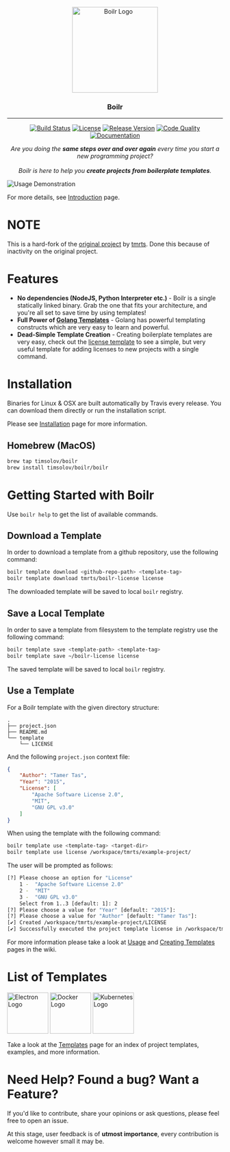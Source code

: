 <p align="center">
  <img alt="Boilr Logo" src="/assets/logo.png" height="200" />
  <h3 align="center">Boilr</h3>
</p>

---

<p align="center">
<a href="https://travis-ci.com/timsolov/boilr"><img alt="Build Status" src="https://img.shields.io/travis/com/timsolov/boilr.svg?style=flat-square" /></a>
<a href="https://github.com/timsolov/boilr/blob/master/LICENSE" ><img alt="License" src="https://img.shields.io/badge/license-Apache%20License%202.0-E91E63.svg?style=flat-square"/></a>
<a href="https://github.com/timsolov/boilr/releases" ><img alt="Release Version" src="https://img.shields.io/github/release/timsolov/boilr.svg?style=flat-square"/></a>
<a href="http://goreportcard.com/report/timsolov/boilr" ><img alt="Code Quality" src="https://goreportcard.com/badge/github.com/timsolov/boilr?style=flat-square"/></a>
<a href="https://godoc.org/github.com/timsolov/boilr" ><img alt="Documentation" src="https://img.shields.io/badge/godoc-reference-5272B4.svg?style=flat-square"/></a>
</p>

<p align=center>
<em>Are you doing the <b>same steps over and over again</b> every time you start a new programming project?</em>
<br><br>
<em>Boilr is here to help you <b>create projects from boilerplate templates</b>.</em>
</p>

![Usage Demonstration](assets/usage.gif)

For more details, see [Introduction](https://github.com/timsolov/boilr/wiki/Introduction) page.

# NOTE

This is a hard-fork of the [original project](https://github.com/tmrts/boilr) by [tmrts](https://github.com/tmrts). Done this because of inactivity on the original project.

# Features
* **No dependencies (NodeJS, Python Interpreter etc.)** - Boilr is a single statically linked binary.
Grab the one that fits your architecture, and you're all set to save time by using templates!
* **Full Power of [Golang Templates](https://golang.org/pkg/text/template/)** - Golang has powerful templating
constructs which are very easy to learn and powerful.
* **Dead-Simple Template Creation** - Creating boilerplate templates are very easy, check out
the [license template](https://github.com/tmrts/boilr-license) to see a simple, but very useful template for
adding licenses to new projects with a single command.

# Installation
Binaries for Linux & OSX are built automatically by Travis every release.
You can download them directly or run the installation script.

Please see [Installation](https://github.com/timsolov/boilr/wiki/Installation) page for more information.

## Homebrew (MacOS)

```bash
brew tap timsolov/boilr
brew install timsolov/boilr/boilr
```

# Getting Started with Boilr
Use `boilr help` to get the list of available commands.

## Download a Template
In order to download a template from a github repository, use the following command:

```bash
boilr template download <github-repo-path> <template-tag>
boilr template download tmrts/boilr-license license
```

The downloaded template will be saved to local `boilr` registry.

## Save a Local Template
In order to save a template from filesystem to the template registry use the following command:

```bash
boilr template save <template-path> <template-tag>
boilr template save ~/boilr-license license
```

The saved template will be saved to local `boilr` registry.

## Use a Template
For a Boilr template with the given directory structure:

```tree
.
├── project.json
├── README.md
└── template
    └── LICENSE
```

And the following `project.json` context file:

```json
{
    "Author": "Tamer Tas",
    "Year": "2015",
    "License": [
        "Apache Software License 2.0",
        "MIT",
        "GNU GPL v3.0"
    ]
}
```

When using the template with the following command:

```bash
boilr template use <template-tag> <target-dir>
boilr template use license /workspace/tmrts/example-project/
```

The user will be prompted as follows:

```bash
[?] Please choose an option for "License"
    1 -  "Apache Software License 2.0"
    2 -  "MIT"
    3 -  "GNU GPL v3.0"
    Select from 1..3 [default: 1]: 2
[?] Please choose a value for "Year" [default: "2015"]:
[?] Please choose a value for "Author" [default: "Tamer Tas"]:
[✔] Created /workspace/tmrts/example-project/LICENSE
[✔] Successfully executed the project template license in /workspace/tmrts/example-project
```

For more information please take a look at [Usage](https://github.com/timsolov/boilr/wiki/Usage) and [Creating Templates](https://github.com/tmrts/timsolov/wiki/Creating-Templates) pages in the wiki.

# List of Templates

<img alt="Electron Logo" height=96 width=96
src="https://cdn.rawgit.com/tmrts/boilr/master/assets/template-logos/electron.svg" />
<img alt="Docker Logo" height=96 width=96
src="https://cdn.rawgit.com/tmrts/boilr/master/assets/template-logos/docker.svg" />
<img alt="Kubernetes Logo" height=96 width=96
src="https://cdn.rawgit.com/tmrts/boilr/master/assets/template-logos/kubernetes.svg" />

Take a look at the [Templates](https://github.com/timsolov/boilr/wiki/Templates) page for an index of project templates, examples, and more information.

# Need Help? Found a bug? Want a Feature?
If you'd like to contribute, share your opinions or ask questions, please feel free to open an issue.

At this stage, user feedback is of **utmost importance**, every contribution is welcome however small it may be.
